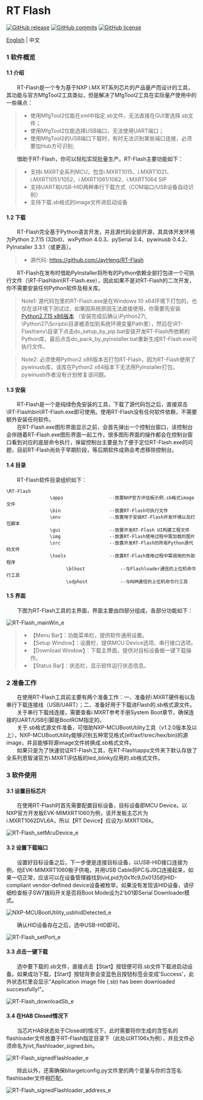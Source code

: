 # RT Flash

[![GitHub release](https://img.shields.io/github/release/JayHeng/RT-Flash.svg)](https://github.com/JayHeng/RT-Flash/releases/latest) [![GitHub commits](https://img.shields.io/github/commits-since/JayHeng/RT-Flash/v1.0.0.svg)](https://github.com/JayHeng/RT-Flash/compare/v1.0.0...master) [![GitHub license](https://img.shields.io/github/license/JayHeng/RT-Flash.svg)](https://github.com/JayHeng/RT-Flash/blob/master/LICENSE)

[English](./README.md) | 中文

### 1 软件概览
#### 1.1 介绍
　　RT-Flash是一个专为基于NXP i.MX RT系列芯片的产品量产而设计的工具，其功能与官方MfgTool2工具类似，但是解决了MfgTool2工具在实际量产使用中的一些痛点：  

> * 使用MfgTool2仅能在xml中指定.sb文件，无法直接在GUI里选择.sb文件；  
> * 使用MfgTool2仅能选择USB端口，无法使用UART端口；  
> * 使用MfgTool2的USB端口下载时，有时无法识别某些端口连接，必须要加Hub方可识别;  

　　借助于RT-Flash，你可以轻松实现批量生产。RT-Flash主要功能如下：  

> * 支持i.MXRT全系列MCU，包含i.MXRT1015、i.MXRT1021、i.MXRT1051/1052、i.MXRT1061/1062、i.MXRT1064 SIP  
> * 支持UART和USB-HID两种串行下载方式（COM端口/USB设备自动识别）  
> * 支持下载.sb格式的image文件进启动设备  

#### 1.2 下载
　　RT-Flash完全基于Python语言开发，并且源代码全部开源，其具体开发环境为Python 2.7.15 (32bit)、wxPython 4.0.3、pySerial 3.4、pywinusb 0.4.2、PyInstaller 3.3.1（或更高）。  

> * 源代码: https://github.com/JayHeng/RT-Flash  

　　RT-Flash在发布时借助PyInstaller将所有的Python依赖全部打包进一个可执行文件（\RT-Flash\bin\RT-Flash.exe），因此如果不是对RT-Flash的二次开发，你不需要安装任何Python软件及相关库。  

> Note1: 源代码包里的RT-Flash.exe是在Windows 10 x64环境下打包的，也仅在该环境下测试过，如果因系统原因无法直接使用，你需要先安装 [Python2.7.15 x86版本](https://www.python.org/ftp/python/2.7.15/python-2.7.15.msi) （安装完成后确认\Python27\\, \Python27\Scripts\\目录被添加到系统环境变量Path里），然后在\RT-Flash\env\目录下点击do_setup_by_pip.bat安装开发RT-Flash所依赖的Python库，最后点击do_pack_by_pyinstaller.bat重新生成RT-Flash.exe可执行文件。  

> Note2: 必须使用Python2 x86版本去打包RT-Flash，因为RT-Flash使用了pywinusb库，该库在Python2 x64版本下无法用PyInstaller打包，pywinusb作者没有计划修复该问题。  

#### 1.3 安装
　　RT-Flash是一个是纯绿色免安装的工具，下载了源代码包之后，直接双击\RT-Flash\bin\RT-Flash.exe即可使用。使用RT-Flash没有任何软件依赖，不需要额外安装任何软件。  
　　在RT-Flash.exe图形界面显示之前，会首先弹出一个控制台窗口，该控制台会伴随着RT-Flash.exe图形界面一起工作，很多图形界面的操作都会在控制台窗口看到对应的底层命令执行，保留控制台主要是为了便于定位RT-Flash.exe的问题，目前RT-Flash尚处于早期阶段，等后期软件成熟会考虑移除控制台。  

#### 1.4 目录

　　RT-Flash软件目录组织如下：  
```text
\RT-Flash
                \apps                 --放置NXP官方评估板示例.sb格式image文件
                \bin                  --放置RT-Flash可执行文件
                \env                  --放置用于安装RT-Flash开发环境以及打包脚本
                \gui                  --放置开发RT-Flash UI构建工程文件
                \img                  --放置RT-Flash使用过程中需加载的图片
                \src                  --放置开发RT-Flash的所有Python源代码文件
                \tools                --放置RT-Flash使用过程中需调用的外部程序
                      \blhost             --与Flashloader通信的上位机命令行工具
                      \sdphost            --与ROM通信的上位机命令行工具
```

#### 1.5 界面
　　下图为RT-Flash工具的主界面，界面主要由四部分组成，各部分功能如下：  

![RT-Flash_mainWin_e](http://henjay724.com/image/cnblogs/rtFlash_v1_0_0_mainWin_ee.png)

> * 【Menu Bar】：功能菜单栏，提供软件通用设置。  
> * 【Setup Window】：设置栏，提供MCU Device选项、串行接口选项。  
> * 【Download Window】：下载主界面，提供对目标设备做一键下载操作。  
> * 【Status Bar】：状态栏，显示软件运行状态信息。  

### 2 准备工作
　　在使用RT-Flash工具前主要有两个准备工作：一、准备好i.MXRT硬件板以及串行下载连接线（USB/UART）；二、准备好用于下载进Flash的.sb格式源文件。  
　　关于串行下载线连接，需要查看i.MXRT参考手册System Boot章节，确保连接的UART/USB引脚是BootROM指定的。  
　　关于.sb格式源文件准备，可借助NXP-MCUBootUtility工具（v1.2.0版本及以上），NXP-MCUBootUtility能够识别五种常见格式(elf/axf/srec/hex/bin)的源image，并且能够将源image文件转换成.sb格式文件。  
　　如果只是为了快速验证RT-Flash工具，在RT-Flash\apps文件夹下默认存放了全系列恩智浦官方i.MXRT评估板的led_blinky应用的.sb格式文件。  

### 3 软件使用
#### 3.1 设置目标芯片
　　在使用RT-Flash时首先需要配置目标设备，目标设备即MCU Device。以NXP官方开发板EVK-MIMXRT1060为例，该开发板主芯片为i.MXRT1062DVL6A，所以【RT Device】应设为i.MXRT106x。  

![RT-Flash_setMcuDevice_e](http://henjay724.com/image/cnblogs/rtFlash_v1_0_0_setMcuDevice_rt1060_e.png)

#### 3.2 设置下载端口
　　设置好目标设备之后，下一步便是连接目标设备，以USB-HID接口连接为例，给EVK-MIMXRT1060板子供电，并用USB Cable将PC与J9口连接起来，如果一切正常，应该可以在设备管理器找到vid,pid为0x1fc9,0x0135的HID-compliant vendor-defined device设备被枚举。如果没有发现该HID设备，请仔细检查板子SW7拨码开关是否将Boot Mode设为2'b01即Serial Downloader模式。  

![NXP-MCUBootUtility_usbhidDetected_e](http://henjay724.com/image/cnblogs/nxpSecBoot_usbhidDetected_e.png)

　　确认HID设备存在之后，选中USB-HID即可。  

![RT-Flash_setPort_e](http://henjay724.com/image/cnblogs/rtFlash_v1_0_0_setPort_usb_e.png)

#### 3.3 点击一键下载
　　选中要下载的.sb文件，直接点击【Start】按钮便可将.sb文件下载进启动设备。如果成功下载，【Start】按钮背景会变蓝色且按钮标签会变成'Success'，此外状态栏里会显示"Application image file (.sb) has been downloaded successfully!"。  

![RT-Flash_downloadSb_e](http://henjay724.com/image/cnblogs/rtFlash_v1_0_0_downloadSb_success_e.png)

#### 3.4 在HAB Closed情况下
　　当芯片HAB状态处于Closed的情况下，此时需要将你生成的含签名的flashloader文件放置于RT-Flash指定目录下（此处以RT106x为例），并且文件必须命名为ivt_flashloader_signed.bin。  

![RT-Flash_signedFlashloader_e](http://henjay724.com/image/cnblogs/rtFlash_v1_0_0_signedFlashloader.PNG)

　　除此以外，还需确保bltargetconfig.py文件里的两个变量与你的含签名flashloader文件相匹配。  

![RT-Flash_signedFlashloader_address_e](http://henjay724.com/image/cnblogs/rtFlash_v1_0_0_signedFlashloader_address_e.png)
